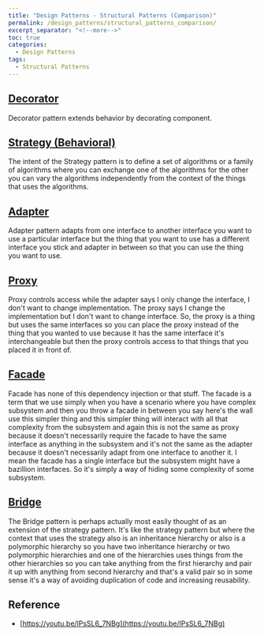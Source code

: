 ```yaml
---
title: "Design Patterns - Structural Patterns (Comparison)"
permalink: /design_patterns/structural_patterns_comparison/
excerpt_separator: "<!--more-->"
toc: true
categories:
  - Design Patterns
tags:
  - Structural Patterns
---
```


## [Decorator](/design_patterns/decorator_pattern/)

Decorator pattern extends behavior by decorating component.

## [Strategy (Behavioral)](/design_patterns/strategy_pattern/)

The intent of the Strategy pattern is to define a set of algorithms or a family of algorithms where you can exchange one of the algorithms for the other you can vary the algorithms independently from the context of the things that uses the algorithms.

## [Adapter](/design_patterns/adapter_pattern/)

Adapter pattern adapts from one interface to another interface you want to use a particular interface but the thing that you want to use has a different interface you stick and adapter in between so that you can use the thing you want to use.

## [Proxy](/design_patterns/proxy_pattern/)

Proxy controls access while the adapter says I only change the interface, I don't want to change implementation. The proxy says I change the implementation but I don't want to change interface. So, the proxy is a thing but uses the same interfaces so you can place the proxy instead of the thing that you wanted to use because it has the same interface it's interchangeable but then the proxy controls access to that things that you placed it in front of.

## [Facade](/design_patterns/facade_pattern/)

Facade has none of this dependency injection or that stuff. The facade is a term that we use simply when you have a scenario where you have complex subsystem and then you throw a facade in between you say here's the wall use this simpler thing and this simpler thing will interact with all that complexity from the subsystem and again this is not the same as proxy because it doesn't necessarily require the facade to have the same interface as anything in the subsystem and it's not the same as the adapter because it doesn't necessarily adapt from one interface to another it. I mean the facade has a single interface but the subsystem might have a bazillion interfaces. So it's simply a way of hiding some complexity of some subsystem.

## [Bridge](/design_patterns/bridge_pattern/)

The Bridge pattern is perhaps actually most easily thought of as an extension of the strategy pattern. It's like the strategy pattern but where the context that uses the strategy also is an inheritance hierarchy or also is a polymorphic hierarchy so you have two inheritance hierarchy or two polymorphic hierarchies and one of the hierarchies uses things from the other hierarchies so you can take anything from the first hierarchy and pair it up with anything from second hierarchy and that's a valid pair so in some sense it's a way of avoiding duplication of code and increasing reusability.

## Reference

- [https://youtu.be/lPsSL6_7NBg](https://youtu.be/lPsSL6_7NBg)
